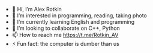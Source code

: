 - 👋 Hi, I’m Alex Rotkin 
- 👀 I’m interested in programming, reading, taking photo
- 🌱 I’m currently learning English and programming 
- 💞️ I’m looking to collaborate on C++, Python
- 📫 How to reach me https://t.me/Rotkin_AV
- ⚡ Fun fact: the computer is dumber than us

<!---
AlexRotkinV/AlexRotkinV is a ✨ special ✨ repository because its `README.md` (this file) appears on your GitHub profile.
You can click the Preview link to take a look at your changes.
--->
